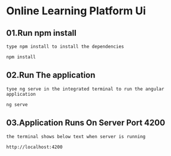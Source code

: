 # Online Learning Platform Ui


## 01.Run npm install
    type npm install to install the dependencies

    npm install

## 02.Run The application
    tyoe ng serve in the integrated terminal to run the angular application

    ng serve

## 03.Application Runs On Server Port 4200
    the terminal shows below text when server is running

    http://localhost:4200
